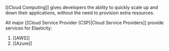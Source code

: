
[[Cloud Computing]] gives developers the ability to quickly scale up and down their applications, without the need to provision extra resources.

All major [[Cloud Service Provider (CSP)|Cloud Service Providers]] provide services for Elasticity:

1. [[AWS]]
2. [[Azure]]